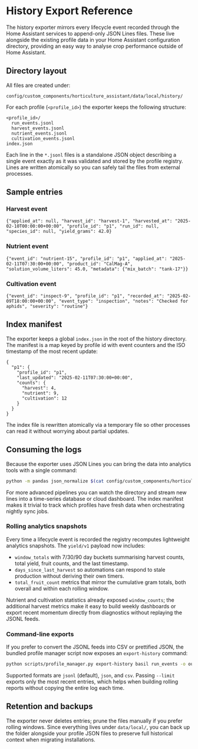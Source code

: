 # History Export Reference

The history exporter mirrors every lifecycle event recorded through the Home Assistant services to append-only JSON Lines files. These live alongside the existing profile data in your Home Assistant configuration directory, providing an easy way to analyse crop performance outside of Home Assistant.

## Directory layout

All files are created under:

```
config/custom_components/horticulture_assistant/data/local/history/
```

For each profile (`<profile_id>`) the exporter keeps the following structure:

```
<profile_id>/
  run_events.jsonl
  harvest_events.jsonl
  nutrient_events.jsonl
  cultivation_events.jsonl
index.json
```

Each line in the `*.jsonl` files is a standalone JSON object describing a single event exactly as it was validated and stored by the profile registry. Lines are written atomically so you can safely tail the files from external processes.

## Sample entries

### Harvest event

```
{"applied_at": null, "harvest_id": "harvest-1", "harvested_at": "2025-02-10T00:00:00+00:00", "profile_id": "p1", "run_id": null, "species_id": null, "yield_grams": 42.0}
```

### Nutrient event

```
{"event_id": "nutrient-15", "profile_id": "p1", "applied_at": "2025-02-11T07:30:00+00:00", "product_id": "CalMag-A", "solution_volume_liters": 45.0, "metadata": {"mix_batch": "tank-17"}}
```

### Cultivation event

```
{"event_id": "inspect-9", "profile_id": "p1", "recorded_at": "2025-02-09T18:00:00+00:00", "event_type": "inspection", "notes": "Checked for aphids", "severity": "routine"}
```

## Index manifest

The exporter keeps a global `index.json` in the root of the history directory. The manifest is a map keyed by profile id with event counters and the ISO timestamp of the most recent update:

```
{
  "p1": {
    "profile_id": "p1",
    "last_updated": "2025-02-11T07:30:00+00:00",
    "counts": {
      "harvest": 4,
      "nutrient": 9,
      "cultivation": 12
    }
  }
}
```

The index file is rewritten atomically via a temporary file so other processes can read it without worrying about partial updates.

## Consuming the logs

Because the exporter uses JSON Lines you can bring the data into analytics tools with a single command:

```bash
python -m pandas json_normalize $(cat config/custom_components/horticulture_assistant/data/local/history/p1/harvest_events.jsonl)
```

For more advanced pipelines you can watch the directory and stream new lines into a time-series database or cloud dashboard. The index manifest makes it trivial to track which profiles have fresh data when orchestrating nightly sync jobs.

### Rolling analytics snapshots

Every time a lifecycle event is recorded the registry recomputes lightweight analytics snapshots. The `yield/v1` payload now
includes:

- `window_totals` with 7/30/90 day buckets summarising harvest counts, total yield, fruit counts, and the last timestamp.
- `days_since_last_harvest` so automations can respond to stale production without deriving their own timers.
- `total_fruit_count` metrics that mirror the cumulative gram totals, both overall and within each rolling window.

Nutrient and cultivation statistics already exposed `window_counts`; the additional harvest metrics make it easy to build
weekly dashboards or export recent momentum directly from diagnostics without replaying the JSONL feeds.

### Command-line exports

If you prefer to convert the JSONL feeds into CSV or prettified JSON, the bundled profile manager script now exposes an `export-history` command:

```bash
python scripts/profile_manager.py export-history basil run_events -o out/run_events.csv --format csv --limit 250
```

Supported formats are `jsonl` (default), `json`, and `csv`. Passing `--limit` exports only the most recent entries, which helps when building rolling reports without copying the entire log each time.

## Retention and backups

The exporter never deletes entries; prune the files manually if you prefer rolling windows. Since everything lives under `data/local/`, you can back up the folder alongside your profile JSON files to preserve full historical context when migrating installations.
